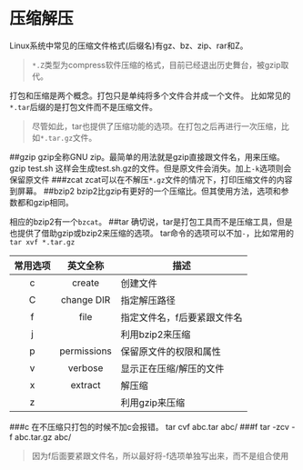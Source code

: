 压缩解压
========
Linux系统中常见的压缩文件格式(后缀名)有gz、bz、zip、rar和Z。
>`*.Z`类型为compress软件压缩的格式，目前已经退出历史舞台，被gzip取代。

打包和压缩是两个概念。打包只是单纯将多个文件合并成一个文件。
比如常见的`*.tar`后缀的是打包文件而不是压缩文件。
>尽管如此，tar也提供了压缩功能的选项。在打包之后再进行一次压缩，比如`*.tar.gz`文件。

##gzip
gzip全称GNU zip。最简单的用法就是gzip直接跟文件名，用来压缩。
    gzip test.sh
这样会生成test.sh.gz的文件。但是原文件会消失。加上`-k`选项则会保留原文件
###zcat
zcat可以在不解压`*.gz`文件的情况下，打印压缩文件的内容到屏幕。
##bzip2
bzip2比gzip有更好的一个压缩比。但其使用方法，选项和参数都和gzip相同。

相应的bzip2有一个`bzcat`。
##tar
确切说，tar是打包工具而不是压缩工具，但是也提供了借助gzip或bzip2来压缩的选项。
tar命令的选项可以不加`-`，比如常用的`tar xvf *.tar.gz`

|常用选项|英文全称|描述|
|:------:|:----:|----
|c|create|创建文件|
|C|change DIR|指定解压路径|
|f|file|指定文件名，f后要紧跟文件名|
|j||利用bzip2来压缩|
|p|permissions|保留原文件的权限和属性|
|v|verbose|显示正在压缩/解压的文件|
|x|extract|解压缩|
|z||利用gzip来压缩|
###c
在不压缩只打包的时候不加c会报错。
    tar cvf abc.tar abc/
###f
    tar -zcv -f abc.tar.gz abc/
>因为f后面要紧跟文件名，所以最好将-f选项单独写出来，而不是组合使用

